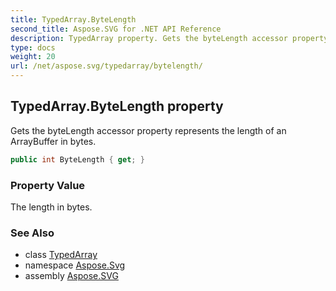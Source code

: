 ```yaml
---
title: TypedArray.ByteLength
second_title: Aspose.SVG for .NET API Reference
description: TypedArray property. Gets the byteLength accessor property represents the length of an ArrayBuffer in bytes
type: docs
weight: 20
url: /net/aspose.svg/typedarray/bytelength/
---
```

## TypedArray.ByteLength property

Gets the byteLength accessor property represents the length of an ArrayBuffer in bytes.

```csharp
public int ByteLength { get; }
```

### Property Value

The length in bytes.

### See Also

* class [TypedArray](../)
* namespace [Aspose.Svg](../../../aspose.svg/)
* assembly [Aspose.SVG](../../../)
